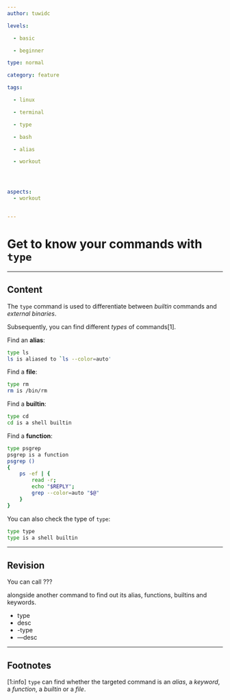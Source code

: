 ```yaml
---
author: tuwidc

levels:

  - basic

  - beginner

type: normal

category: feature

tags:

  - linux

  - terminal

  - type

  - bash

  - alias

  - workout




aspects:
  - workout


---
```


# Get to know  your commands with `type`

---
## Content

The `type` command is used to differentiate between *builtin* commands and *external binaries*.

Subsequently, you can find different *types* of commands[1].

Find an **alias**:

```bash
type ls
ls is aliased to `ls --color=auto'
```
Find a **file**:
```bash
type rm
rm is /bin/rm
```
Find a **builtin**:
```bash
type cd
cd is a shell builtin
```
Find a **function**:
```bash
type psgrep
psgrep is a function
psgrep () 
{ 
    ps -ef | { 
        read -r;
        echo "$REPLY";
        grep --color=auto "$@"
    }
}
```

You can also check the type of `type`:
```bash
type type
type is a shell builtin
```

---
## Revision

You can call ??? 

alongside another command to find out its alias, functions, builtins and keywords.


* type
* desc
* -type
* —desc

---
## Footnotes
[1:info]
`type` can find whether the targeted command is an *alias*, a *keyword*, a *function*, a *builtin* or a *file*.
 

